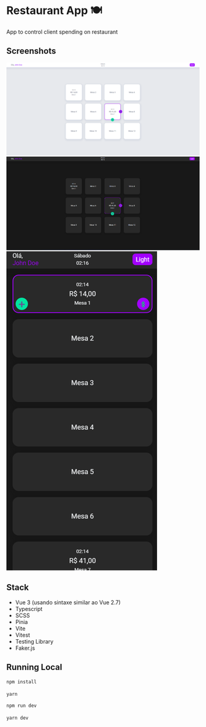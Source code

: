 # Restaurant App 🍽️

App to control client spending on restaurant

## Screenshots

![table](.github/main-screen.png)
![table-dark](.github/main-screen-dark.png)
![table-mobile-dark](.github/main-screen-mobile-dark.png)

## Stack

- Vue 3 (usando sintaxe similar ao Vue 2.7)
- Typescript
- SCSS
- Pinia
- Vite
- Vitest
- Testing Library
- Faker.js

## Running Local

```
npm install

yarn
```

```
npm run dev

yarn dev
```
